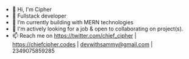 - 👋 Hi, I'm Cipher
- 👀 Fullstack developer 
- 🌱 I’m currently building with MERN technologies  
- 💞️ I'm actively looking for a job & open to collaborating on project(s).
- 📫 Reach me on https://twitter.com/chief_cipher | https://chiefcipher.codes | devwithsammy@gmail.com | 2349075859285 
